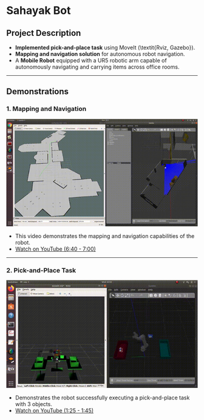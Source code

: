 # Sahayak Bot

## Project Description
- **Implemented pick-and-place task** using MoveIt (\textit{Rviz, Gazebo}).
- **Mapping and navigation solution** for autonomous robot navigation.
- A **Mobile Robot** equipped with a UR5 robotic arm capable of autonomously navigating and carrying items across office rooms.

---

## Demonstrations

### 1. Mapping and Navigation
[![Mapping and Navigation](mapping_navigation.gif)](https://www.youtube.com/watch?v=nRCZaozm6M4&t=400)
- This video demonstrates the mapping and navigation capabilities of the robot.
- [Watch on YouTube (6:40 - 7:00)](https://www.youtube.com/watch?v=nRCZaozm6M4)

---

### 2. Pick-and-Place Task
[![Pick and Place](pick_and_place.gif)](https://www.youtube.com/watch?v=Rp0N2W_GN8I&t=85)
- Demonstrates the robot successfully executing a pick-and-place task with 3 objects.
- [Watch on YouTube (1:25 - 1:45)](https://www.youtube.com/watch?v=Rp0N2W_GN8I)
